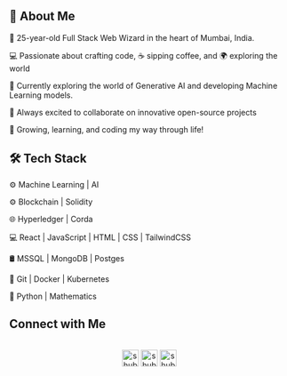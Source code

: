## 🌟 About Me

🧛 25-year-old Full Stack Web Wizard in the heart of Mumbai, India.

💻 Passionate about crafting code, ☕ sipping coffee, and 🌍 exploring the world

🔗 Currently exploring the world of Generative AI and developing Machine Learning models.

🤝 Always excited to collaborate on innovative open-source projects

🌱 Growing, learning, and coding my way through life!

## 🛠 Tech Stack
⚙️   Machine Learning | AI

⚙️   Blockchain | Solidity

🌐   Hyperledger | Corda

💻   React | JavaScript | HTML | CSS | TailwindCSS

🛢   MSSQL | MongoDB | Postges

🔧   Git | Docker | Kubernetes

🔗   Python | Mathematics

## Connect with Me

 <p align="center">
      <br/>
      <a href="https://www.linkedin.com/in/shubham-rambachan-prajapati/" target="_blank" rel="noreferrer"><img align="center"
         src="https://img.shields.io/badge/linkedin-%231DA1F2.svg?style=for-the-badge&logo=linkedin&logoColor=white"
         alt="shubhamprajapati" height="30"/></a>
      <a href="https://mailto:shubhamprajapati7748@gmail.com" target="_blank" rel="noreferrer"><img align="center"
         src="https://img.shields.io/badge/gmail-EA4335.svg?style=for-the-badge&logo=gmail&logoColor=white"
         alt="shubhamprajapati" height="30"/></a>
        <a href="https://twitter.com/0xprajapati" target="_blank" rel="noreferrer"><img align="center"
         src="https://img.shields.io/badge/twitter-1DA1F2.svg?style=for-the-badge&logo=twitter&logoColor=white"
         alt="shubhamprajapati" height="30"/></a>
</p>
